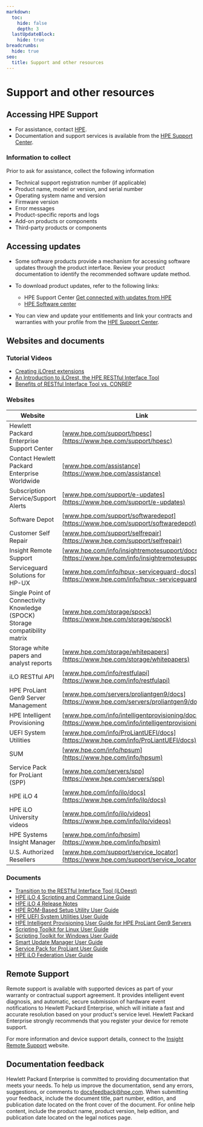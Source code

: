```yaml
---
markdown:
  toc:
    hide: false
    depth: 3
  lastUpdateBlock:
    hide: true
breadcrumbs:
  hide: true
seo:
  title: Support and other resources
---
```


# Support and other resources

## Accessing HPE Support

- For assistance, contact
  <a href="https://www.hpe.com/assistance" target="_blank">HPE</a>.
- Documentation and support services is available from the
  <a href="https://www.hpe.com/support/hpesc"
  target="_blank">HPE Support Center</a>.

### Information to collect

Prior to ask for assistance, collect the following information

- Technical support registration number (if applicable)
- Product name, model or version, and serial number
- Operating system name and version
- Firmware version
- Error messages
- Product-specific reports and logs
- Add-on products or components
- Third-party products or components

## Accessing updates

- Some software products provide a mechanism for accessing software updates
  through the product interface. Review your product documentation to identify
  the recommended software update method.
- To download product updates, refer to the following links:

  - HPE Support Center
    <a href="https://www.hpe.com/support/e-updates"
    target="_blank">Get connected with updates from HPE</a>
  - <a href="https://myenterpriselicense.hpe.com/cwp-ui/software"
    target="_blank">HPE Software center</a>

- You can view and update your entitlements and link your contracts
  and warranties with your profile from the
  <a href="https://www.hpe.com/support/AccessToSupportMaterials"
  target="_blank">HPE Support Center</a>.

## Websites and documents

### Tutorial Videos

- <a href="https://www.youtube.com/watch?v=CGl8DsYTdQo"
  target="_blank">Creating iLOrest extensions</a>
- <a href="https://www.youtube.com/watch?v=xfEN95pNNfY"
  target="_blank">An Introduction to iLOrest, the HPE RESTful Interface Tool</a>
- <a href="https://www.youtube.com/watch?v=WPz2FP8bXYU"
  target="_blank">Benefits of RESTful Interface Tool vs. CONREP</a>

### Websites

| Website                                                                      | Link                                                                                                   |
|------------------------------------------------------------------------------|--------------------------------------------------------------------------------------------------------|
| Hewlett Packard Enterprise Support Center                                    | [www.hpe.com/support/hpesc](https://www.hpe.com/support/hpesc)                                         |
| Contact Hewlett Packard Enterprise Worldwide                                 | [www.hpe.com/assistance](https://www.hpe.com/assistance)                                               |
| Subscription Service/Support Alerts                                          | [www.hpe.com/support/e-updates](https://www.hpe.com/support/e-updates)                                 |
| Software Depot                                                               | [www.hpe.com/support/softwaredepot](https://www.hpe.com/support/softwaredepot)                         |
| Customer Self Repair                                                         | [www.hpe.com/support/selfrepair](https://www.hpe.com/support/selfrepair)                               |
| Insight Remote Support                                                       | [www.hpe.com/info/insightremotesupport/docs](https://www.hpe.com/info/insightremotesupport/docs)       |
| Serviceguard Solutions for HP-UX                                             | [www.hpe.com/info/hpux-serviceguard-docs](https://www.hpe.com/info/hpux-serviceguard-docs)             |
| Single Point of Connectivity Knowledge (SPOCK) Storage compatibility matrix	 | [www.hpe.com/storage/spock](https://www.hpe.com/storage/spock)                                         |
| Storage white papers and analyst reports                                     | [www.hpe.com/storage/whitepapers](https://www.hpe.com/storage/whitepapers)                             |
| iLO RESTful API                                                              | [www.hpe.com/info/restfulapi](https://www.hpe.com/info/restfulapi)                                     |
| HPE ProLiant Gen9 Server Management                                          | [www.hpe.com/servers/proliantgen9/docs](https://www.hpe.com/servers/proliantgen9/docs)                 |
| HPE Intelligent Provisioning                                                 | [www.hpe.com/info/intelligentprovisioning/docs](https://www.hpe.com/info/intelligentprovisioning/docs) |
| UEFI System Utilities                                                        | [www.hpe.com/info/ProLiantUEFI/docs](https://www.hpe.com/info/ProLiantUEFI/docs)                       |
| SUM                                                                          | [www.hpe.com/info/hpsum](https://www.hpe.com/info/hpsum)                                               |
| Service Pack for ProLiant (SPP)                                              | [www.hpe.com/servers/spp](https://www.hpe.com/servers/spp)                                             |
| HPE iLO 4                                                                    | [www.hpe.com/info/ilo/docs](https://www.hpe.com/info/ilo/docs)                                         |
| HPE iLO University videos                                                    | [www.hpe.com/info/ilo/videos](https://www.hpe.com/info/ilo/videos)                                     |
| HPE Systems Insight Manager                                                  | [www.hpe.com/info/hpsim](https://www.hpe.com/info/hpsim)                                               |
| U.S. Authorized Resellers                                                    | [www.hpe.com/support/service_locator](https://www.hpe.com/support/service_locator)                     |

### Documents

- [Transition to the RESTful Interface Tool (iLOeest)](https://support.hpe.com/hpsc/doc/public/display?docId=a00061427en_us)
- [HPE iLO 4 Scripting and Command Line Guide](https://h20564.www2.hpe.com/hpsc/doc/public/display?docId=c03334058)
- [HPE iLO 4 Release Notes](https://h20565.www2.hpe.com/hpsc/doc/public/display?docId=emr_na-c03334036&lang=en-us&cc=us)
- [HPE ROM-Based Setup Utility User Guide](https://h20564.www2.hpe.com/hpsc/doc/public/display?docId=c00191707)
- [HPE UEFI System Utilities User Guide](https://support.hpe.com/hpesc/public/docDisplay?docId=a00016407en_us)
- [HPE Intelligent Provisioning User Guide for HPE ProLiant Gen9 Servers](https://support.hpe.com/hpesc/public/docDisplay?docId=c04419967)
- [Scripting Toolkit for Linux User Guide](https://support.hpe.com/hpesc/public/docDisplay?docLocale=en_US&docId=emr_na-a00047893en_us)
- [Scripting Toolkit for Windows User Guide](https://support.hpe.com/hpesc/public/docDisplay?docId=a00017070en_us)
- [Smart Update Manager User Guide](https://h20564.www2.hpe.com/hpsc/doc/public/display?docId=c05059565)
- [Service Pack for ProLiant User Guide](https://h20564.www2.hpe.com/hpsc/doc/public/display?docId=c03190790)
- [HPE iLO Federation User Guide](https://h20564.www2.hpe.com/hpsc/doc/public/display?docId=c04149067)

<!-- Self Repair seems to be deprecated Need to investigate and adapt.

## Customer self-repair

**Hewlett Packard Enterprise customer self repair** (CSR) programs allow you to
repair your product. If a CSR part needs to be replaced, it will be shipped
directly to you so that you can install it at your convenience.
Some parts do not qualify for CSR. Your Hewlett Packard Enterprise
authorized service provider will determine whether a repair
can be accomplished by CSR.

For more information about CSR, contact your local service provider
or go to the CSR website.

[www.hpe.com/support/selfrepair](https://www.hpe.com/support/selfrepair)

-->

## Remote Support

Remote support is available with supported devices as part of your
warranty or contractual support agreement. It provides intelligent
event diagnosis, and automatic, secure submission of hardware event
notifications to Hewlett Packard Enterprise, which will initiate a
fast and accurate resolution based on your product's service level.
Hewlett Packard Enterprise strongly recommends that you register your
device for remote support.

For more information and device support details, connect to the
<a href="https://www.hpe.com/info/insightremotesupport/docs"
target="_blank">Insight Remote Support</a> website.

## Documentation feedback

Hewlett Packard Enterprise is committed to providing documentation
that meets your needs. To help us improve the documentation, send any errors,
suggestions, or comments to
<a href="mailto:docsfeedback@hpe.com"
target="_blank">docsfeedback@hpe.com</a>.
When submitting your feedback, include the document title, part number,
edition, and publication date located on the front cover of the document.
For online help content, include the product name, product version,
help edition, and publication date located on the legal notices page.
